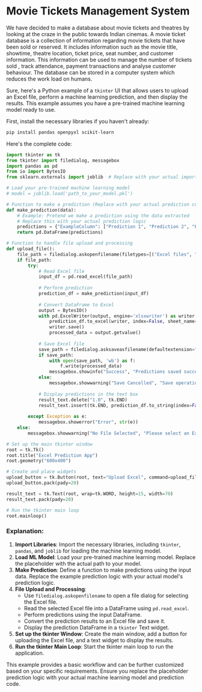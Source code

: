 # Movie Tickets Management System
We have decided to make a database about movie
tickets and theatres by looking at the craze in the 
public towards Indian cinemas.
A movie ticket database is a collection of information
regarding movie tickets that have been sold or
reserved. It includes information such as the movie 
title, showtime, theatre location, ticket price, seat 
number, and customer information. This information 
can be used to manage the number of tickets sold , 
track attendance, payment transactions and analyse 
customer behaviour. The database can be stored in a
computer system which reduces the work load on 
humans.

Sure, here's a Python example of a `tkinter` UI that allows users to upload an Excel file, perform a machine learning prediction, and then display the results. This example assumes you have a pre-trained machine learning model ready to use.

First, install the necessary libraries if you haven't already:

```sh
pip install pandas openpyxl scikit-learn
```

Here's the complete code:

```python
import tkinter as tk
from tkinter import filedialog, messagebox
import pandas as pd
from io import BytesIO
from sklearn.externals import joblib  # Replace with your actual import for ML model

# Load your pre-trained machine learning model
# model = joblib.load('path_to_your_model.pkl')

# Function to make a prediction (Replace with your actual prediction code)
def make_prediction(data):
    # Example: Pretend we make a prediction using the data extracted
    # Replace this with your actual prediction logic
    predictions = {"ExampleColumn": ["Prediction 1", "Prediction 2", "Prediction 3"]}
    return pd.DataFrame(predictions)

# Function to handle file upload and processing
def upload_file():
    file_path = filedialog.askopenfilename(filetypes=[("Excel files", "*.xlsx")])
    if file_path:
        try:
            # Read Excel file
            input_df = pd.read_excel(file_path)
            
            # Perform prediction
            prediction_df = make_prediction(input_df)
            
            # Convert DataFrame to Excel
            output = BytesIO()
            with pd.ExcelWriter(output, engine='xlsxwriter') as writer:
                prediction_df.to_excel(writer, index=False, sheet_name='Predictions')
                writer.save()
                processed_data = output.getvalue()
            
            # Save Excel file
            save_path = filedialog.asksaveasfilename(defaultextension=".xlsx", filetypes=[("Excel files", "*.xlsx")])
            if save_path:
                with open(save_path, 'wb') as f:
                    f.write(processed_data)
                messagebox.showinfo("Success", "Predictions saved successfully!")
            else:
                messagebox.showwarning("Save Cancelled", "Save operation was cancelled.")
            
            # Display predictions in the text box
            result_text.delete("1.0", tk.END)
            result_text.insert(tk.END, prediction_df.to_string(index=False))
            
        except Exception as e:
            messagebox.showerror("Error", str(e))
    else:
        messagebox.showwarning("No File Selected", "Please select an Excel file.")

# Set up the main tkinter window
root = tk.Tk()
root.title("Excel Prediction App")
root.geometry("600x400")

# Create and place widgets
upload_button = tk.Button(root, text="Upload Excel", command=upload_file)
upload_button.pack(pady=20)

result_text = tk.Text(root, wrap=tk.WORD, height=15, width=70)
result_text.pack(pady=20)

# Run the tkinter main loop
root.mainloop()
```

### Explanation:

1. **Import Libraries**: Import the necessary libraries, including `tkinter`, `pandas`, and `joblib` for loading the machine learning model.
2. **Load ML Model**: Load your pre-trained machine learning model. Replace the placeholder with the actual path to your model.
3. **Make Prediction**: Define a function to make predictions using the input data. Replace the example prediction logic with your actual model's prediction logic.
4. **File Upload and Processing**:
   - Use `filedialog.askopenfilename` to open a file dialog for selecting the Excel file.
   - Read the selected Excel file into a DataFrame using `pd.read_excel`.
   - Perform predictions using the input DataFrame.
   - Convert the prediction results to an Excel file and save it.
   - Display the prediction DataFrame in a `tkinter` Text widget.
5. **Set up the tkinter Window**: Create the main window, add a button for uploading the Excel file, and a text widget to display the results.
6. **Run the tkinter Main Loop**: Start the tkinter main loop to run the application.

This example provides a basic workflow and can be further customized based on your specific requirements. Ensure you replace the placeholder prediction logic with your actual machine learning model and prediction code.
